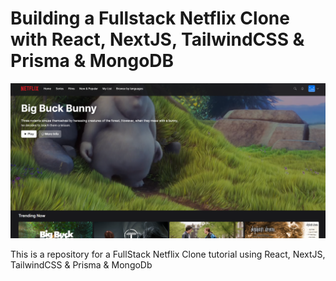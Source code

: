 # Building a Fullstack Netflix Clone with React, NextJS, TailwindCSS & Prisma & MongoDB

![image](./public/images/screenshot-image.png)

This is a repository for a FullStack Netflix Clone tutorial using React, NextJS, TailwindCSS & Prisma & MongoDb
